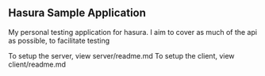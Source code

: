 ## Hasura Sample Application

My personal testing application for hasura.
I aim to cover as much of the api as possible, to facilitate testing

To setup the server, view server/readme.md
To setup the client, view client/readme.md
